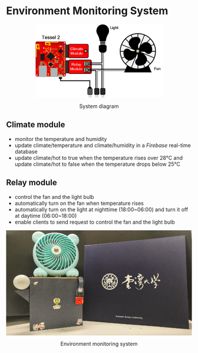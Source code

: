# Environment Monitoring System

<img src="figs/system_diagram_monitoring.png" alt="system_diagram_monitoring" style="max-height:200px; display:block; margin:auto">
<p class="caption" align="center">System diagram</p>

## Climate module

- monitor the temperature and humidity
- update climate/temperature and climate/humidity in a *Firebase* real-time
  database
- update climate/hot to true when the temperature rises over 28&deg;C and update
  climate/hot to false when the temperature drops below 25&deg;C

## Relay module

- control the fan and the light bulb
- automatically turn on the fan when temperature rises
- automatically turn on the light at nighttime (18:00~06:00) and turn it off
  at daytime (06:00~18:00)
- enable clients to send request to control the fan and the light bulb

<img src="figs/system_monitoring.png" alt="system_monitoring" style="max-height:300px; display:block; margin:auto">
<p class="caption" align="center">Environment monitoring system</p>
